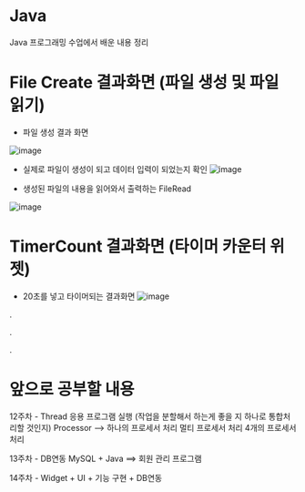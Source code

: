# Java
Java 프로그래밍 수업에서 배운 내용 정리

# File Create 결과화면 (파일 생성 및 파일 읽기)
- 파일 생성 결과 화면

![image](https://user-images.githubusercontent.com/116075431/201553917-a13faeb4-972e-4eb5-9946-be9e1c1ff26f.png)

- 실제로 파일이 생성이 되고 데이터 입력이 되었는지 확인
![image](https://user-images.githubusercontent.com/116075431/201553965-20b938c0-a56a-41a5-8b5b-94f8fe680815.png)

- 생성된 파일의 내용을 읽어와서 출력하는 FileRead

![image](https://user-images.githubusercontent.com/116075431/201554199-e5d318bc-ab1f-43b5-ac49-b410c265e369.png)



# TimerCount 결과화면 (타이머 카운터 위젯)
- 20초를 넣고 타이머되는 결과화면
![image](https://user-images.githubusercontent.com/116075431/201552988-b86dd935-10f2-41fd-9b86-1383278caf49.png)


.

.

.


# 앞으로 공부할 내용

12주차 - Thread
	응용 프로그램 실행 (작업을 분할해서 하는게 좋을 지 하나로 통합처리할 것인지)
	Processor --> 하나의 프로세서 처리
		      멀티 프로세서 처리
		      4개의 프로세서 처리

13주차 - DB연동
	MySQL + Java ==> 회원 관리 프로그램

14주차 - Widget + UI + 기능 구현 + DB연동
